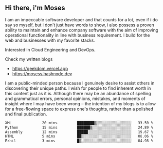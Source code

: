 ## Hi there, i'm Moses

I am an impeccable software developer and that counts for a lot, even if i do say so myself, but i don't just have words to show, i also possess a proven ability to maintain and enhance company software with the aim of improving operational functionality in line with business requirement. I build for the web and businesses with my favorite stacks.

Interested in Cloud Engineering and DevOps.

Check my written blogs
- https://geekdom.vercel.app
- https://mosess.hashnode.dev
  
I am a public-minded person because I genuinely desire to assist others in discovering their unique paths. I wish for people to find inherent worth in this content just as it is. Although there may be an abundance of spelling and grammatical errors, personal opinions, mistakes, and moments of insight where I may have been wrong – the intention of my blogs is to allow for a free-flowing space to express one's thoughts, rather than a polished and final publication.
<!--START_SECTION:waka-->

```txt
XML              20 mins         ████████▒░░░░░░░░░░░░░░░░   33.50 %
Python           15 mins         ██████▒░░░░░░░░░░░░░░░░░░   24.89 %
Assembly         12 mins         █████░░░░░░░░░░░░░░░░░░░░   19.67 %
HTML             5 mins          ██░░░░░░░░░░░░░░░░░░░░░░░   08.06 %
Ezhil            3 mins          █▒░░░░░░░░░░░░░░░░░░░░░░░   04.98 %
```

<!--END_SECTION:waka-->
